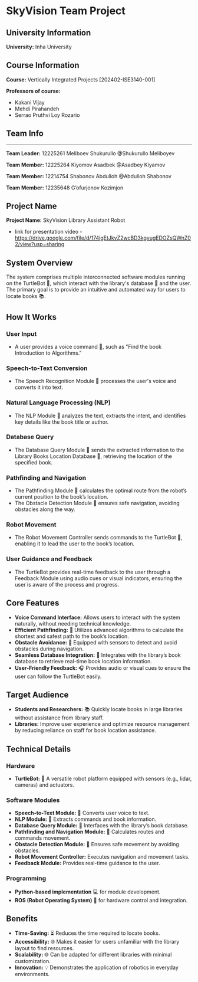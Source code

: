 # SkyVision Team Project

## University Information

**University:** Inha University 

## Course Information

**Course:** Vertically Integrated Projects [202402-ISE3140-001]

**Professors of course:**

- Kakani Vijay
- Mehdi Pirahandeh
- Serrao Pruthvi Loy Rozario

## Team Info

---

**Team Leader:** 12225261 Meliboev Shukurullo @Shukurullo Meliboyev

**Team Member:** 12225264 Kiyomov Asadbek @Asadbey Kiyamov

**Team Member:** 12214754 Shabonov Abdulloh @Abdulloh Shabonov

**Team Member:** 12235648 G’ofurjonov Kozimjon

## Project Name

**Project Name:** SkyVision Library Assistant Robot
- link for presentation video - https://drive.google.com/file/d/174igEtJkvZ2wcBD3kgvugEDOZsQWnZ02/view?usp=sharing
## System Overview

The system comprises multiple interconnected software modules running on the TurtleBot 🤖, which interact with the library's database 📂 and the user. The primary goal is to provide an intuitive and automated way for users to locate books 📚.

## How It Works

### User Input

- A user provides a voice command 🎤, such as "Find the book Introduction to Algorithms."

### Speech-to-Text Conversion

- The Speech Recognition Module 🎤 processes the user's voice and converts it into text.

### Natural Language Processing (NLP)

- The NLP Module 🧠 analyzes the text, extracts the intent, and identifies key details like the book title or author.

### Database Query

- The Database Query Module 🔄 sends the extracted information to the Library Books Location Database 📂, retrieving the location of the specified book.

### Pathfinding and Navigation

- The Pathfinding Module 🔎 calculates the optimal route from the robot’s current position to the book’s location.
- The Obstacle Detection Module 🚶 ensures safe navigation, avoiding obstacles along the way.

### Robot Movement

- The Robot Movement Controller sends commands to the TurtleBot 🤖, enabling it to lead the user to the book’s location.

### User Guidance and Feedback

- The TurtleBot provides real-time feedback to the user through a Feedback Module using audio cues or visual indicators, ensuring the user is aware of the process and progress.

## Core Features

- **Voice Command Interface:**  Allows users to interact with the system naturally, without needing technical knowledge.
- **Efficient Pathfinding:** 🔎 Utilizes advanced algorithms to calculate the shortest and safest path to the book’s location.
- **Obstacle Avoidance:** 🚶 Equipped with sensors to detect and avoid obstacles during navigation.
- **Seamless Database Integration:** 📂 Integrates with the library’s book database to retrieve real-time book location information.
- **User-Friendly Feedback:** 🎧 Provides audio or visual cues to ensure the user can follow the TurtleBot easily.

## Target Audience

- **Students and Researchers:** 📚 Quickly locate books in large libraries without assistance from library staff.
- **Libraries:** Improve user experience and optimize resource management by reducing reliance on staff for book location assistance.

## Technical Details

### Hardware

- **TurtleBot:** 🤖 A versatile robot platform equipped with sensors (e.g., lidar, cameras) and actuators.

### Software Modules

- **Speech-to-Text Module:** 🎤 Converts user voice to text.
- **NLP Module:** 🧠 Extracts commands and book information.
- **Database Query Module:** 🔄 Interfaces with the library’s book database.
- **Pathfinding and Navigation Module:** 🔎 Calculates routes and commands movement.
- **Obstacle Detection Module:** 🚶 Ensures safe movement by avoiding obstacles.
- **Robot Movement Controller:**  Executes navigation and movement tasks.
- **Feedback Module:** Provides real-time guidance to the user.

### Programming

- **Python-based implementation** 💻 for module development.
- **ROS (Robot Operating System)** 🔧 for hardware control and integration.

## Benefits

- **Time-Saving:** ⏳ Reduces the time required to locate books.
- **Accessibility:** 🌐 Makes it easier for users unfamiliar with the library layout to find resources.
- **Scalability:** 🌐 Can be adapted for different libraries with minimal customization.
- **Innovation:** 💡 Demonstrates the application of robotics in everyday environments.
